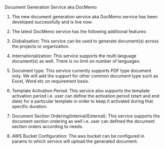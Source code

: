 Document Generation Service aka DocMemo

1. The new document generation service aka DocMemo service has been developed successfully and is live now.

2. The latest DocMemo service has the following additional features:

3. Globalisation: This service can be used to generate document(s) across the projects or organization.

4. Internationalization: This service supports the multi language document(s) as well. There is no limit on number of languages.

5. Document type: This service currently supports PDF type document only. We will add the support for other common document type such as Excel, Word etc on requirement basis.

6. Template Activation Period: This service also supports the template activation period i.e. user can define the activation period (start and end date) for a particular template in order to keep it activated during that specific duration.

7. Document Section Ordering(Internal/External): This service supports the document section ordering as well i.e. user can defined the document section orders according to needs.

8. AWS Bucket Configuration: The aws bucket can be configured in params to which service will upload the generated document.
